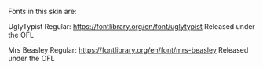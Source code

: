 Fonts in this skin are:

UglyTypist Regular: https://fontlibrary.org/en/font/uglytypist
Released under the OFL

Mrs Beasley Regular: https://fontlibrary.org/en/font/mrs-beasley
Released under the OFL

